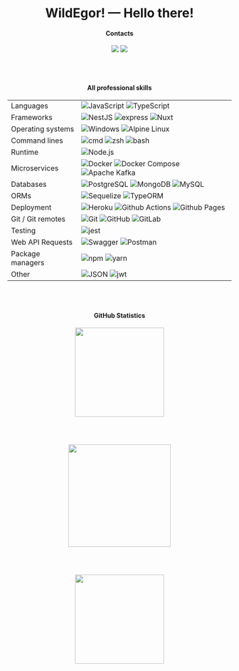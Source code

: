 <h1 align="center">WildEgor! — Hello there!</h1>

<h4 align="center">
  Contacts
</h4>

<p align="center">	
 
 <a href="https://www.linkedin.com/in/kartashov-egor/" target="_blank" style="text-decoration: none">	
  <img src="https://img.icons8.com/fluent/48/000000/linkedin.png" />
 </a>

  <a href="https://t.me/wildegor" target="_blank" style="text-decoration: none">	
  <img src="https://img.icons8.com/fluent/48/000000/telegram-app.png" />
 </a>
</p>

<br/>
<br/>

<h4 align="center">
  Аll professional skills	
</h4>

<table>
  <tr>
    <td>Languages</td>
    <td>
      <img alt="JavaScript" src="https://img.shields.io/badge/-JavaScript-F7DF1E?style=flat&logo=JavaScript&logoColor=black" />
      <img alt="TypeScript" src="https://img.shields.io/badge/-TypeScript-29A0DD?style=flat&logo=TypeScript&logoColor=white" />
    </td>
  </tr>

  <tr>
    <td>Frameworks</td>
    <td>
      <img alt="NestJS" src="https://img.shields.io/badge/-Nest.js-E0234E?style=flat&logo=NestJS&logoColor=white" />
      <img alt="express" src="https://img.shields.io/badge/-Express-000000?style=flat&logo=Express&logoColor=white" />
      <img alt="Nuxt" src="https://img.shields.io/badge/-Nuxt.js-00DC82?style=flat&logo=Nuxt.js&logoColor=white" />
    </td>
  </tr>

  <tr>
    <td>Operating systems</td>
    <td>
      <img alt="Windows" src="https://img.shields.io/badge/-Windows-0078D6?style=flat&logo=Windows&logoColor=white" />
      <img alt="Alpine Linux" src="https://img.shields.io/badge/-Alpine Linux-0D597F?style=flat&logo=Alpine Linux&logoColor=white" />
    </td>
  </tr>

  <tr>
    <td>Command lines</td>
    <td>
      <img alt="cmd" src="https://img.shields.io/badge/-Windows Terminal-4D4D4D?style=flat&logo=Windows Terminal&logoColor=white" />
      <img alt="zsh" src="https://img.shields.io/badge/-zsh-000000?style=flat&logo=iTerm2&logoColor=white" />
      <img alt="bash" src="https://img.shields.io/badge/-Bash-4EAA25?style=flat&logo=GNU Bash&logoColor=white" />
    </td>
  </tr>

  <tr>
    <td>Runtime</td>
    <td>
      <img alt="Node.js" src="https://img.shields.io/badge/-Node.js-339933?style=flat&logo=Node.js&logoColor=white" />
    </td>
  </tr>

  <tr>
    <td>Microservices</td>
    <td>
      <img alt="Docker" src="https://img.shields.io/badge/-Docker-29A0DD?style=flat&logo=Docker&logoColor=white"/>
      <img alt="Docker Compose" src="https://img.shields.io/badge/-Docker Compose-29A0DD?style=flat&logo=Docker&logoColor=white"/>
      <img alt="Apache Kafka" src="https://img.shields.io/badge/-Apache Kafka-231F20?style=flat&logo=Apache Kafka&logoColor=white"/>
    </td>
  </tr>

  <tr>
    <td>Databases</td>
    <td>
      <img alt="PostgreSQL" src="https://img.shields.io/badge/-PostgreSQL-4169E1?style=flat&logo=PostgreSQL&logoColor=white" />
      <img alt="MongoDB" src="https://img.shields.io/badge/-MongoDB-13AA52?style=flat&logo=mongodb&logoColor=white" />
      <img alt="MySQL" src="https://img.shields.io/badge/-MySQL-004F6A?style=flat&logo=MySQL&logoColor=white" />
    </td>
  </tr>

  <tr>
    <td>ORMs</td>
    <td>
      <img alt="Sequelize" src="https://img.shields.io/badge/-Sequelize-52B0E7?style=flat&logo=Sequelize&logoColor=white" />
      <img alt="TypeORM" src="https://img.shields.io/badge/-TypeORM-F18933?style=flat&logoColor=white" />
    </td>
  </tr>

  <tr>
    <td>Deployment</td>
    <td>
      <img alt="Heroku" src="https://img.shields.io/badge/-Heroku-430098?style=flat&logo=Heroku&logoColor=white"/>
      <img alt="Github Actions" src="https://img.shields.io/badge/-Github Actions-2088FF?style=flat&logo=Github Actions&logoColor=white"/>
      <img alt="Github Pages" src="https://img.shields.io/badge/-Github Pages-222222?style=flat&logo=Github Pages&logoColor=white"/>
    </td>
  </tr>

  <tr>
    <td>Git / Git remotes</td>
    <td>
      <img alt="Git" src="https://img.shields.io/badge/-Git-F05032?style=flat&logo=git&logoColor=white" />
      <img alt="GitHub" src="https://img.shields.io/badge/-GitHub-181717?style=flat&logo=GitHub&logoColor=white" />
      <img alt="GitLab" src="https://img.shields.io/badge/-GitLab-FCA121?style=flat&logo=GitLab&logoColor=black" />
    </td>
  </tr>

  <tr>
    <td>Testing</td>
    <td>
      <img alt="jest" src="https://img.shields.io/badge/-Jest-C21325?style=flat&logo=Jest&logoColor=white" />
    </td>
  </tr>

  <tr>
    <td>Web API Requests</td>
    <td>
      <img alt="Swagger" src="https://img.shields.io/badge/-Swagger-85EA2D?style=flat&logo=Swagger&logoColor=black"/>
      <img alt="Postman" src="https://img.shields.io/badge/-Postman-FF6C37?style=flat&logo=Postman&logoColor=white"/>
    </td>
  </tr>

  <tr>
    <td>Package managers</td>
    <td>
      <img alt="npm" src="https://img.shields.io/badge/-npm-CB3837?style=flat&logo=NPM&logoColor=white" />
      <img alt="yarn" src="https://img.shields.io/badge/-yarn-2C8EBB?style=flat&logo=Yarn&logoColor=white" />
    </td>
  </tr>

  <tr>
    <td>Other</td>
    <td>
      <img alt="JSON" src="https://img.shields.io/badge/-JSON-000000?style=flat&logo=JSON&logoColor=white" />
      <img alt="jwt" src="https://img.shields.io/badge/-JWT-000000?style=flat&logo=JSON-Web-Tokens&logoColor=white" />
    </td>
  </tr>
</table>

<br/>
<br/>

<h4 align="center">
  GitHub Statistics	
</h4>

<p align="center">
 <a href="#" alt="WildEgor GitHub stats">
  <img src="https://github-readme-stats.vercel.app/api?username=wildegor&theme=gruvbox&show_icons=true&include_all_commits=true&hide_border=true" height="200"/>
 </a>
</p>

<br/>
<br/>

<p align="center">
 <a href="#" alt="WildEgor GitHub stats">
  <img src="https://github-readme-stats.vercel.app/api/top-langs/?username=wildegor&layout=compact&theme=gruvbox&hide_border=true&langs_count=10" height="230"/>
 </a>
</p>

<br/>
<br/>

<p align="center">
 <a href="#" alt="WildEgor GitHub stats">
  <img src="https://github-readme-streak-stats.herokuapp.com/?user=wildegor&theme=gruvbox&hide_border=true" height="200"/>
 </a>
</p>
